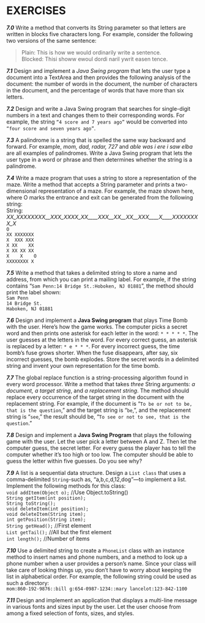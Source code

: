 # EXERCISES

***7.0*** Write a method that converts its String parameter so that letters are written in blocks five characters long. For example, consider the following two versions of the same sentence:
>Plain: This is how we would ordinarily write a sentence.  
Blocked: Thisi showw ewoul dordi naril ywrit easen tence.  

***7.1*** Design and implement a *Java Swing program* that lets the user type a document into a TextArea and then provides the following analysis of the document: the number of words in the document, the number of characters in the document, and the percentage of words that have more than six letters.

***7.2*** Design and write a Java Swing program that searches for single-digit numbers in a text and changes them to their corresponding words. For example, the string `“4 score and 7 years ago”` would be converted into `“four score and seven years ago”`.

***7.3*** A palindrome is a string that is spelled the same way backward and forward. For example, *mom, dad, radar, 727* and *able was i ere i saw elba* are all examples of palindromes. Write a Java Swing program that lets the user type in a word or phrase and then determines whether the string is a palindrome.

***7.4*** Write a maze program that uses a string to store a representation of the maze. Write a method that accepts a String parameter and prints a two-dimensional representation of a maze. For example, the maze shown here, where O marks the entrance and exit can be generated from the following string:  
String: *XX_XXXXXXXX__XXX_XXXX_XX____XXX__XX__XX__XXX____X____XXXXXXXX_X*  
`O`  
`XX XXXXXXX`  
`X  XXX XXX`  
`X XX    XX`  
`X XX XX XX`  
`X    X    O`  
`XXXXXXXX X`

***7.5*** Write a method that takes a delimited string to store a name and address, from which you can print a mailing label. For example, if the string contains “`Sam Penn:14 Bridge St.:Hoboken, NJ 01881`”, the method should print the label shown:  
`Sam Penn`  
`14 Bridge St.`  
`Haboken, NJ 01881`

***7.6*** Design and implement a **Java Swing program** that plays Time Bomb with the user. Here’s how the game works. The computer picks a secret word and then prints one asterisk for each letter in the word: `* * * * *`. The user guesses at the letters in the word. For every correct guess, an asterisk is replaced by a letter: `* e * * *`. For every incorrect guess, the time bomb’s fuse grows shorter. When the fuse disappears, after say, six incorrect guesses, the bomb explodes. Store the secret words in a delimited string and invent your own representation for the time bomb.

***7.7*** The global replace function is a string-processing algorithm found in every word processor. Write a method that takes *three* String arguments: *a document, a target string*, and *a replacement string*. The method should replace every occurrence of the target string in the document with the replacement string. For example, if the document is “`To be or not to be, that is the question`,” and the target string is “`be`,”, and the replacement string is “`see`,” the result should be, “`To see or not to see, that is the question`.”

***7.8*** Design and implement a **Java Swing Program** that plays the following game with the user. Let the user pick a letter between A and Z. Then let the computer guess, the secret letter. For every guess the player has to tell the computer whether it’s too high or too low. The computer should be able to guess the letter within five guesses. Do you see why?

***7.9*** A list is a sequential data structure. Design a `List class` that uses a comma-delimited `String`-such as, “a,b,c,d,12,dog”—to implement a list. Implement the following methods for this class:  
`void addItem(Object o);` //Use Object.toString()  
`String getItem(int position);`  
`String toString();`  
`void deleteItem(int position);`  
`void deleteItem(String item);`  
`int getPosition(String item);`  
`String getHead();` //First element  
`List getTail();` //All but the first element  
`int length();` //Number of items

***7.10*** Use a delimited string to create a `PhoneList` class with an instance method to insert names and phone numbers, and a method to look up a phone number when a user provides a person’s name. Since your class will take care of looking things up, you don’t have to worry about keeping the list in alphabetical order. For example, the following string could be used as such a directory:  
`mom:860-192-9876::bill g:654-0987-1234::mary lancelot:123-842-1100`

***7.11*** Design and implement an application that displays a multi-line message in various fonts and sizes input by the user. Let the user choose from among a fixed selection of fonts, sizes, and styles.